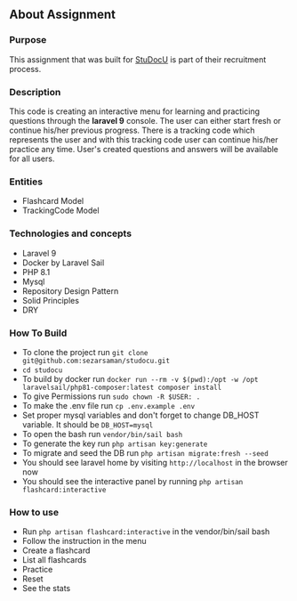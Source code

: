 ## About Assignment
### Purpose
This assignment that was built for [StuDocU](https://www.studocu.com/) is part of their recruitment process.

### Description
This code is creating an interactive menu for learning and practicing questions through the **laravel 9** console.
The user can either start fresh or continue his/her previous progress. 
There is a tracking code which represents the user and with this tracking code user can continue his/her practice any time. 
User's created questions and answers will be available for all users.

### Entities
- Flashcard Model
- TrackingCode Model

### Technologies and concepts

- Laravel 9
- Docker by Laravel Sail
- PHP 8.1
- Mysql
- Repository Design Pattern
- Solid Principles
- DRY

### How To Build
- To clone the project run `git clone git@github.com:sezarsaman/studocu.git`
- `cd studocu`
- To build by docker run `docker run --rm -v $(pwd):/opt -w /opt laravelsail/php81-composer:latest composer install`
- To give Permissions run `sudo chown -R $USER: .`
- To make the .env file run `cp .env.example .env`
- Set proper mysql variables and don't forget to change DB_HOST variable. It should be `DB_HOST=mysql`
- To open the bash run `vendor/bin/sail bash`
- To generate the key run `php artisan key:generate`
- To migrate and seed the DB run `php artisan migrate:fresh --seed`
- You should see laravel home by visiting `http://localhost` in the browser now
- You should see the interactive panel by running `php artisan flashcard:interactive`


### How to use
- Run `php artisan flashcard:interactive` in the vendor/bin/sail bash
- Follow the instruction in the menu
- Create a flashcard
- List all flashcards
- Practice
- Reset
- See the stats
